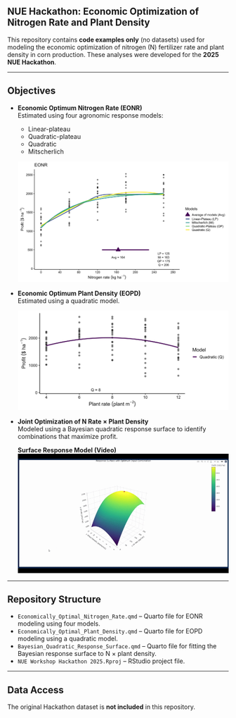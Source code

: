 ## NUE Hackathon: Economic Optimization of Nitrogen Rate and Plant Density

This repository contains **code examples only** (no datasets) used for modeling the economic optimization of nitrogen (N) fertilizer rate and plant density in corn production. These analyses were developed for the **2025 NUE Hackathon**.

---

## Objectives

- **Economic Optimum Nitrogen Rate (EONR)**  
  Estimated using four agronomic response models:  
  - Linear-plateau  
  - Quadratic-plateau  
  - Quadratic  
  - Mitscherlich  

  ![EONR Response Curve](figures/EONR.png)

- **Economic Optimum Plant Density (EOPD)**  
  Estimated using a quadratic model.  

  ![EOPD Response Curve](figures/EOPD.png)

- **Joint Optimization of N Rate × Plant Density**  
  Modeled using a Bayesian quadratic response surface to identify combinations that maximize profit.  

  **Surface Response Model (Video)**  
  ![Surface Response Model Animation](figures/surface_response.gif)

---

## Repository Structure

- `Economically_Optimal_Nitrogen_Rate.qmd` – Quarto file for EONR modeling using four models.  
- `Economically_Optimal_Plant_Density.qmd` – Quarto file for EOPD modeling using a quadratic model.  
- `Bayesian_Quadratic_Response_Surface.qmd` – Quarto file for fitting the Bayesian response surface to N × plant density.  
- `NUE Workshop Hackathon 2025.Rproj` – RStudio project file.

---

## Data Access

The original Hackathon dataset is **not included** in this repository.
